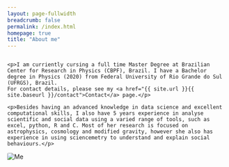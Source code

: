 ```yaml
---
layout: page-fullwidth
breadcrumb: false
permalink: /index.html
homepage: true
title: "About me"
---
```

<div class="row">
  <div class="medium-8 columns medium-push-4">

    <p>I am curriently cursing a full time Master Degree at Brazilian Center for Research in Physics (CBPF), Brazil. I have a Bachelor degree in Physics (2020) from Federal University of Rio Grande do Sul (UFRGS), Brazil. 
    For contact details, please see my <a href="{{ site.url }}{{ site.baseurl }}/contact">Contact</a> page.</p>
    
    <p>Besides having an advanced knowledge in data science and excellent computational skills, I also have 5 years experience in analyse scientific and social data using a varied range of tools, such as excel, python, R and C. Most of her research is focused on astrophysics, cosmology and modified gravity, however she also has experience in using sciencemetry to understand and explain social behaviours.</p>
    
  </div>
  <div class="medium-4 columns medium-pull-8"> 
    <img src="{{ site.url }}{{ site.baseurl }}/images/me.jpeg" alt="Me" style="border-radius: 10%">
  </div>
</div>
